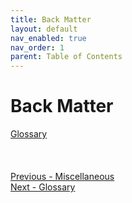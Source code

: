 ```yaml
---
title: Back Matter
layout: default
nav_enabled: true
nav_order: 1
parent: Table of Contents
---
```

# Back Matter #
[Glossary](Glossary.md) <br/><br/>
 <br/>
 <br/>
[Previous - Miscellaneous](Miscellaneous.md) <br/>
[Next - Glossary](Glossary.md) <br/>
